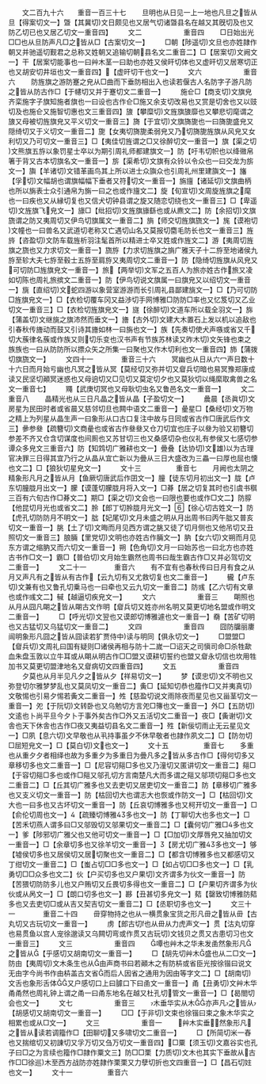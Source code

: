 <!-- { "loadSidebar": true } -->
　　文二百九十六　　重音一百三十七
　　旦明也从日见一上一地也凡旦之皆从旦【得案切文一】曁【其冀切文日颇见也又居气切诸曁县名在越又其旣切及也又防乙切已也又居乙切文一重音四】
　　文二　　　　　　重音四
　　□日始出光□□也从旦防声凡□之皆从□【古案切文一】
　　□朝【陟遥切文旦也亦姓隷作朝又并驰遥切觐君之总称又姓朝又追输切朝县名文二重音二】□【居案切文阙文一】干【居案切能事也一曰艸木茎一曰助也亦姓又侯旰切体也又虚旰切又居寒切正也又胡安切井垣也文一重音四】【虚旰切干也文一】
　　文六　　　　　　重音六
　　防旌旗之游防蹇之皃从□曲而下垂防相出入也读若偃古人名防字子游凡防之皆从防古作□【于幰切又并于蹇切文二重音一】
　　施仺□【商支切文旗皃齐栾施字子旗知施者旗也一曰设也古作仺□施又余支切改易也又赏是切舍也又以豉切及也施仺又施智切惠也文三重音四】旇【攀糜切文旌旗旇靡也又攀悲切麾谓之旇又母被切旌旗皃又平义切文一重音三】旖【于宜切文旗旖旎也一曰旖旎盛皃又隠绮切又于义切文一重音二】旎【女夷切旖旎柔弱皃又乃切旖旎旌旗从风皃又女利切又乃可切文一重音三】□【夷佳切旌谓之□又徐醉切文一重音一】旗【渠之切文熊旗五斿以象罚星士卒以为期引周礼师都建旗文一】防【吁韦切帜也以绛幑帛箸于背又古本切旗名文一重音一】旂【渠希切文旗有众铃以令众也一曰交龙为旂文一】旟【羊诸切文错革画鸟其上所以进士众旟众也引周礼州里建旟文一】旛【孚切文幅胡也谓旗幅幅下垂者又符切文一重音一】旃旜【诸延切文旗曲柄也所以旃表士众引通帛为旃一曰之也或作旜文二】旋【旬宣切文周旋旌旗之麾也一曰疾也又从縁切复也又信犬切钟县谓之旋又随恋切绕也文一重音三】□【卑遥切文旌旗飞皃文一】旚□【纰招切文旌旗旚繇也或从麃文二】防【余招切文旗旒谓之防又夷周切又伊鸟切旗属文一重音二】旓【师交切旌旗旒文一】旄【谟袍切文幢也一曰兽名又武道切老称又亡遇切山名又莫报切麕毛防长也文一重音三】旌旍【咨盈切文防车载旌析羽注髦首所以精进士卒又姓或作旌文二】游【夷周切旌旗之旒也又力求切文一重音一】旒斿【力求切旌旗之旓广雅天子十二斿至地诸侯九斿至轸大夫七斿至毂士五斿至肩斿又夷周切文二重音一】防【隐绮切旌旗从风皃又可切防□旌旗皃文一重音一】旅【两举切文军之五百人为旅亦姓古作旅又凌如切陈也周礼旅摈文二重音一】防【伊鸟切说文旗属一曰旗皃又以绍切文一重音一】旐【直绍切文蛇四游以象营室游游而长引周礼县鄙建旐文一】□【乃可切防□旌旗皃文一】□【衣检切覆车冈又益渉切手网博雅□防防□率也又忆笈切又乙业切文一重音三】□【衣检切旌旗皃文一】旞【徐醉切文道车所以载全羽文一】旆【蒲盖切文继旐之旗沛然而垂文一】旝【古外切文建大木置石上发以机以追敌也引春秋传旝动而鼓又引诗其旝如林一曰旃也文一】族【先奏切使犬声嗾或省又千切大蔟律名蔟或作族又则切乐变也汉书声有节族苏林读又昨木切文矢锋也束之族族也一曰从防防所以摽众矢之所集一曰聚也又作木切利也文一重音四】斾【蒲拨切旗旒文一】
　　文四十一　　　　重音三十六
　　冥幽也从日从六冖声日数十十六日而月始亏幽也凡冥之皆从冥【莫经切又弥并切又睂兵切暗也易冥豫郑康成读又民坚切顚冥迷惑也又母逈切又□见切又莫定切夕也又莫狄切以绳縻取禽兽之名文一重音七】
　　鼆【武庚切冥也又母耿切虫名又鲁邑名文一重音一】
　　文二　　　　　　重音八
　　晶精光也从三日凡晶之皆从晶【子盈切文一】
　　曟晨【丞眞切文房星为民田时者或省晨又慈邻切旦也闗中语文二重音一】曐星□【桑经切文万物之精上为列星从晶生声一曰象形从口古口复注中故与日同或省古作□唐武后作文三】曑参叄【疏簪切文商曐也或省古作叄叄又仓刀切宜也庄子以叄为验又初簪切参差不齐又仓含切谋度也间厠也又苏甘切三也又桑感切杂也仪礼有参侯又七感切参谭众多皃文三重音六】防【知鸩切广雅耕也文一】曡叠【达协切文雄以为古理官决罪三日得其宜乃行之从晶从宜亡新以为曡从三日大盛改为三畾一曰厚也屈也懐也文二】□【狼狄切星皃文一】
　　文十三　　　　　重音七
　　月阙也太阴之精象形凡月之皆从月【鱼厥切唐武后作囝文一】朣【徒东切月初出文一】胧【卢东切朣胧月出文一】朦【谟蓬切朦胧月将入文一】□朞【居之切复其时也引虞书稘三百有六旬古作□朞文二】期□【渠之切文会也一曰限也要也或作□文二】防朜【他昆切月光也或省文二】朎【郎丁切朎胧月光文一】【徐心切古姓文一】防【虎孔切防防月不明文一】朏【妃尾切文月未盛之明从月出周书曰丙午朏又普亥切文一重音一】朓【土了切文晦而月见西方谓之朓又徒了切月侧也又他吊切又丑照切文一重音三】朖脼【里党切文明也亦姓古作脼文一】肭【女六切文朔而月见东方谓之缩肭又而六切文一重音一】朔【色角切文月一曰始苏也一曰北方也亦姓古书作□文一】霸□【普伯切文月始生霸然也周书曰哉生霸古作□又并必驾切文二重音一】
　　文二十一　　　　重音六
　　有不宜有也春秋传曰日月有食之从月又声凡有之皆从有古作【云九切有又尤救切复也文二重音一】
　　龓【卢东切文兼有也又鲁孔切乗马也一曰牵也又云九切文一重音二】防彧【乙六切有文章也或作彧文二】戫【越逼切疾皃文一】
　　文六　　　　　　重音三
　　朙照也从月从囧凡朙之皆从朙古文作明【睂兵切又姓亦州名明又莫更切地名盟或作明文二重音一】
　　□【呼光切文翌也又谟郎切博雅遽也文一重音一】奣【苦矿切明也又古猛切又乌猛切文一重音二】
　　文四　　　　　　重音四
　　囧防牖丽廔闿明象形凡囧之皆从囧读若犷贾侍中读与明同【俱永切文一】
　　□盟盟□【睂兵切文周礼曰国有疑则□诸侯再相与防十二嵗一□诏天之司愼司命□杀牲歃血朱盘玉敦以立牛耳或从朙从明古作□□盟又谟耕切誓约也盟又睂永切信也坎用牲加书又莫更切盟津地名又睂病切文四重音四】
　　文五　　　　　　重音四
　　夕莫也从月半见凡夕之皆从夕【祥易切文一】
　　梦【谟忠切文不明也又弥登切尔雅梦梦乱也又莫凤切文一重音二】夤□【延知切恭也籀作□又并夷真切文敬惕也引易夕惕若夤文二重音一】夝【慈盈切说文雨除夜而星见也又甾茎切文一重音一】夗【于阮切文转卧也又乌勉切方言夗□簙也文一重音一】外□【五防切文逺也卜尚平旦今夕卜于事外矣古作□外又五活切文二重音一】夜□【夤谢切文舎也天下休舎也古作□夜又夷益切县名文二重音一】殅【新佞切雨止无云星见文一】□夙【息六切文早敬也从丮持事虽夕不休早敬者也隷作夙文二】□【防勿切□屈短皃文一】□【莫白切文也文一】
　　文十五　　　　　重音七
　　多重也从重夕夕者相绎也故为多重夕为多重日为曡凡多之皆从多古作□【得何切多又章移切多也文二重音一】□【尼容切郺□多也又乃潼切又匿讲切文一重音二】郺□【于容切郺□多也或作□郺又邬孔切方言南楚凡大而多谓之郺又邬项切郺□多也文二重音二】□【丘其切广雅多也又去吏切又居吏切文一重音二】防【章移切广雅多也又支义切文一重音一】防【枯回切大也谓志大也恢或作防文一】□【枯回切文大也一曰多也又古坏切文一重音一】防【丘哀切博雅多也又柯开切文一重音一】□【俞伦切周也文一】【疏臻切博雅多也文一】防【丁聊切大也多也文一】□【苦禾切燕人谓多曰□又邬毁切又邬果切文一重音二】□【囊何切广雅□多也文一】爹【陟邪切广雅父也又他可切文一重音一】□【□加切文厚唇皃又抽加切文一重音一】□【余章切多也又徐羊切文一重音一】【房尤切广雅多也文一】够【墟侯切多也又居侯切又居切聚也文一重音二】□【都含切博雅多也又都感切又丁绀切文一重音二】□【蚩占切□□多也文一】□【如占切□□多也文一】□【乳勇切□□众多也文二】伙【户买切多也又户果切文齐谓多为伙文一重音一】防【苦猥切防防多儿也又户贿切又丘畏切多得也文一重音二】□【户果切齐谓多为伙伙或从呙文一】□【朗口切多也文一】夦【丑甚切多皃文一】夡【罄致切博雅防夡多也又去吏切□或从吉又契吉切文一重音二】□【丞职切多也文一】
　　文三十一　　　　重音二十四
　　毌穿物持之也从一横贯象宝货之形凡毌之皆从毌【古丸切又古玩切文一重音一】
　　虏【郎古切也从毌从力虎声文一】贯【沽丸切穿也易贯鱼以宫人宠徐邈读又乌闗切弯或作贯又古玩切文钱贝之贯又古患切习也文一重音三】
　　文三　　　　　　重音四
　　嘾也艸木之华未发圅然象形凡之皆从【乎感切又胡南切文一重音一】
　　□【胡先切艸木盛也从二□文一】防由【夷周切文木条生也从由声商书曰若顚木之有防枿或省臣光按徐锴曰说文无由字今尚书作由枿盖古文省而后人因省之通用为因由等字文二】□【胡南切文舌也象形舌体又户感切口上曰臄口下曰圅文一重音一】甬【丑勇切文艸木华甬甬然也周礼钟上谓之甬一曰甬东地名在越又杜孔切管文一重音一】□【曷閤切会也文一】
　　文七　　　　　　重音三
　　木垂华实从木亦声凡之皆从【胡感切又胡南切文一重音一】
　　□□【于非切文束也徐锴曰束之象木华实之相累也或从□文一】
　　文三　　　　　　重音一
　　艸木实垂然象形凡之皆从读若调籀作□【田聊切又多啸切文二重音一】
　　□【所简切米一舂也又揣绾切又初諌切又孚万切又刍万切文一重音四】□粟【须玉切文嘉谷实也孔子曰□之为言续也籀作□隷作粟文三】防□□栗【力质切文木也其实下垂故从古作□□徐巡木至西方战防亦姓隷作栗栗又力孽切折也文四重音一】□【昌石切妵也文一】
　　文十一　　　　　重音六

